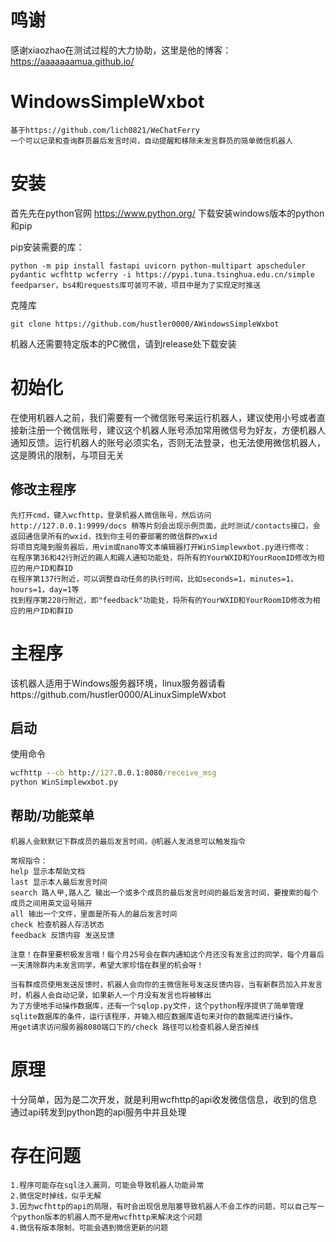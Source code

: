 # 鸣谢
感谢xiaozhao在测试过程的大力协助，这里是他的博客：https://aaaaaaamua.github.io/
# WindowsSimpleWxbot
```
基于https://github.com/lich0821/WeChatFerry
一个可以记录和查询群员最后发言时间，自动提醒和移除未发言群员的简单微信机器人
```
# 安装
首先先在python官网  https://www.python.org/  下载安装windows版本的python和pip

pip安装需要的库：
```shell
python -m pip install fastapi uvicorn python-multipart apscheduler pydantic wcfhttp wcferry -i https://pypi.tuna.tsinghua.edu.cn/simple
feedparser，bs4和requests库可装可不装，项目中是为了实现定时推送
```
克隆库
```shell
git clone https://github.com/hustler0000/AWindowsSimpleWxbot
```
机器人还需要特定版本的PC微信，请到release处下载安装
# 初始化
在使用机器人之前，我们需要有一个微信账号来运行机器人，建议使用小号或者直接新注册一个微信账号，建议这个机器人账号添加常用微信号为好友，方便机器人通知反馈。运行机器人的账号必须实名，否则无法登录，也无法使用微信机器人，这是腾讯的限制，与项目无关
## 修改主程序
```
先打开cmd，键入wcfhttp，登录机器人微信账号，然后访问http://127.0.0.1:9999/docs 稍等片刻会出现示例页面，此时测试/contacts接口，会返回通信录所有的wxid，找到你主号的要部署的微信群的wxid
将项目克隆到服务器后，用vim或nano等文本编辑器打开WinSimplewxbot.py进行修改：
在程序第36和42行附近的踢人和踢人通知功能处，将所有的YourWXID和YourRoomID修改为相应的用户ID和群ID
在程序第137行附近，可以调整自动任务的执行时间，比如seconds=1，minutes=1，hours=1，day=1等
找到程序第228行附近，即"feedback"功能处，将所有的YourWXID和YourRoomID修改为相应的用户ID和群ID
```
# 主程序
该机器人适用于Windows服务器环境，linux服务器请看https://github.com/hustler0000/ALinuxSimpleWxbot
## 启动
使用命令
```cmd
wcfhttp --cb http://127.0.0.1:8080/receive_msg
python WinSimplewxbot.py
```
## 帮助/功能菜单
```
机器人会默默记下群成员的最后发言时间，@机器人发消息可以触发指令

常规指令：
help 显示本帮助文档
last 显示本人最后发言时间
search 路人甲,路人乙 输出一个或多个成员的最后发言时间的最后发言时间，要搜索的每个成员之间用英文逗号隔开
all 输出一个文件，里面是所有人的最后发言时间
check 检查机器人存活状态
feedback 反馈内容 发送反馈

注意！在群里要积极发言哦！每个月25号会在群内通知这个月还没有发言过的同学，每个月最后一天清除群内未发言同学，希望大家珍惜在群里的机会呀！

当有群成员使用发送反馈时，机器人会向你的主微信账号发送反馈内容，当有新群员加入并发言时，机器人会自动记录，如果新人一个月没有发言也将被移出
为了方便地手动操作数据库，还有一个sqlop.py文件，这个python程序提供了简单管理sqlite数据库的条件，运行该程序，并输入相应数据库语句来对你的数据库进行操作。
用get请求访问服务器8080端口下的/check 路径可以检查机器人是否掉线
```
# 原理
十分简单，因为是二次开发，就是利用wcfhttp的api收发微信信息，收到的信息通过api转发到python跑的api服务中并且处理
# 存在问题
```
1.程序可能存在sql注入漏洞，可能会导致机器人功能异常
2.微信定时掉线，似乎无解
3.因为wcfhttp的api的局限，有时会出现信息阻塞导致机器人不会工作的问题，可以自己写一个python版本的机器人而不是用wcfhttp来解决这个问题
4.微信有版本限制，可能会遇到微信更新的问题
```
